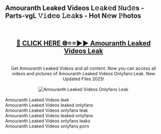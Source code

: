 <h2>Amouranth Leaked Videos L𝚎𝚊k𝚎d 𝙽u𝚍𝚎s - Parts-vgL 𝚅𝚒d𝚎o 𝙻𝚎𝚊ks - Hot N𝚎w 𝙿hotos </h2>
<br>
<div align="center">
<h2><a href="https://213.232.235.80/live/video.php?q=amouranth-leaked-videos" rel="nofollow">🔴 CLICK HERE 🌐==►► Amouranth Leaked Videos Leak</a></h2>
<br>
Get Amouranth Leaked Videos and all content. Now you can access all videos and pictures of Amouranth Leaked Videos Onlyfans Leak. New Updated Files 2025!
<br>
<br>
<a href="https://213.232.235.80/live/video.php?q=amouranth-leaked-videos" rel="nofollow" data-target="animated-image.originalLink"><img src="https://i.imgur.com/1EjSzPs.png" alt="Amouranth Leaked Videos Onlyfans Leak" style="max-width: 100%; display: inline-block;" data-target="animated-image.originalImage"></a>
</div>
<br>
Amouranth Leaked Videos leak<br>
Amouranth Leaked Videos leaked onlyfans<br>
Amouranth Leaked Videos onlyfans leak<br>
Amouranth Leaked Videos leaked onlyfans<br>
Amouranth Leaked Videos onlyfans leaks<br>
Amouranth Leaked Videos onlyfans porn
